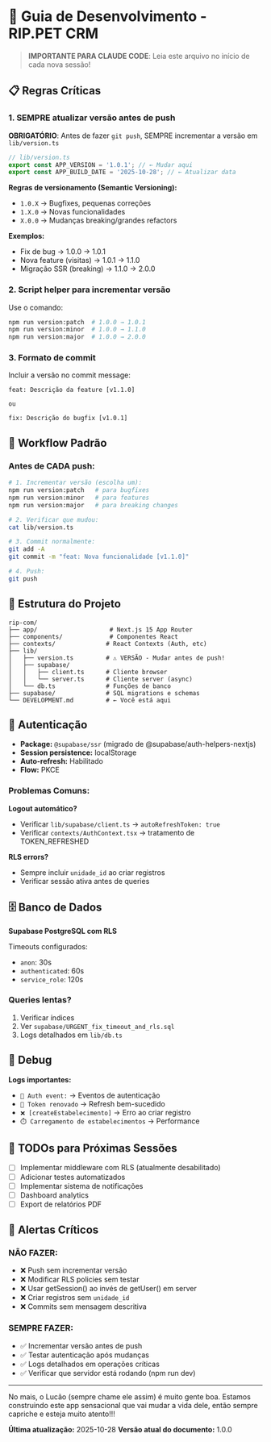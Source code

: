 # 🔧 Guia de Desenvolvimento - RIP.PET CRM

> **IMPORTANTE PARA CLAUDE CODE**: Leia este arquivo no início de cada nova sessão!

## 📋 Regras Críticas

### 1. **SEMPRE atualizar versão antes de push**

**OBRIGATÓRIO**: Antes de fazer `git push`, SEMPRE incrementar a versão em `lib/version.ts`

```typescript
// lib/version.ts
export const APP_VERSION = '1.0.1'; // ← Mudar aqui
export const APP_BUILD_DATE = '2025-10-28'; // ← Atualizar data
```

**Regras de versionamento (Semantic Versioning):**
- `1.0.X` → Bugfixes, pequenas correções
- `1.X.0` → Novas funcionalidades
- `X.0.0` → Mudanças breaking/grandes refactors

**Exemplos:**
- Fix de bug → 1.0.0 → 1.0.1
- Nova feature (visitas) → 1.0.1 → 1.1.0
- Migração SSR (breaking) → 1.1.0 → 2.0.0

### 2. **Script helper para incrementar versão**

Use o comando:
```bash
npm run version:patch  # 1.0.0 → 1.0.1
npm run version:minor  # 1.0.0 → 1.1.0
npm run version:major  # 1.0.0 → 2.0.0
```

### 3. **Formato de commit**

Incluir a versão no commit message:
```
feat: Descrição da feature [v1.1.0]

ou

fix: Descrição do bugfix [v1.0.1]
```

## 🔄 Workflow Padrão

### Antes de CADA push:

```bash
# 1. Incrementar versão (escolha um):
npm run version:patch   # para bugfixes
npm run version:minor   # para features
npm run version:major   # para breaking changes

# 2. Verificar que mudou:
cat lib/version.ts

# 3. Commit normalmente:
git add -A
git commit -m "feat: Nova funcionalidade [v1.1.0]"

# 4. Push:
git push
```

## 📁 Estrutura do Projeto

```
rip-com/
├── app/                    # Next.js 15 App Router
├── components/             # Componentes React
├── contexts/              # React Contexts (Auth, etc)
├── lib/
│   ├── version.ts         # ⚠️ VERSÃO - Mudar antes de push!
│   ├── supabase/
│   │   ├── client.ts      # Cliente browser
│   │   └── server.ts      # Cliente server (async)
│   └── db.ts              # Funções de banco
├── supabase/              # SQL migrations e schemas
└── DEVELOPMENT.md         # ← Você está aqui
```

## 🔐 Autenticação

- **Package:** `@supabase/ssr` (migrado de @supabase/auth-helpers-nextjs)
- **Session persistence:** localStorage
- **Auto-refresh:** Habilitado
- **Flow:** PKCE

### Problemas Comuns:

**Logout automático?**
- Verificar `lib/supabase/client.ts` → `autoRefreshToken: true`
- Verificar `contexts/AuthContext.tsx` → tratamento de TOKEN_REFRESHED

**RLS errors?**
- Sempre incluir `unidade_id` ao criar registros
- Verificar sessão ativa antes de queries

## 🗄️ Banco de Dados

**Supabase PostgreSQL com RLS**

Timeouts configurados:
- `anon`: 30s
- `authenticated`: 60s
- `service_role`: 120s

### Queries lentas?
1. Verificar índices
2. Ver `supabase/URGENT_fix_timeout_and_rls.sql`
3. Logs detalhados em `lib/db.ts`

## 🐛 Debug

**Logs importantes:**
- `🔔 Auth event:` → Eventos de autenticação
- `🔄 Token renovado` → Refresh bem-sucedido
- `❌ [createEstabelecimento]` → Erro ao criar registro
- `⏱️ Carregamento de estabelecimentos` → Performance

## 📝 TODOs para Próximas Sessões

- [ ] Implementar middleware com RLS (atualmente desabilitado)
- [ ] Adicionar testes automatizados
- [ ] Implementar sistema de notificações
- [ ] Dashboard analytics
- [ ] Export de relatórios PDF

## 🚨 Alertas Críticos

### NÃO FAZER:
- ❌ Push sem incrementar versão
- ❌ Modificar RLS policies sem testar
- ❌ Usar getSession() ao invés de getUser() em server
- ❌ Criar registros sem `unidade_id`
- ❌ Commits sem mensagem descritiva

### SEMPRE FAZER:
- ✅ Incrementar versão antes de push
- ✅ Testar autenticação após mudanças
- ✅ Logs detalhados em operações críticas
- ✅ Verificar que servidor está rodando (npm run dev)

---

No mais, o Lucão (sempre chame ele assim) é muito gente boa. Estamos construindo este app sensacional que vai mudar a vida dele, então sempre capriche e esteja muito atento!!!

**Última atualização:** 2025-10-28
**Versão atual do documento:** 1.0.0
